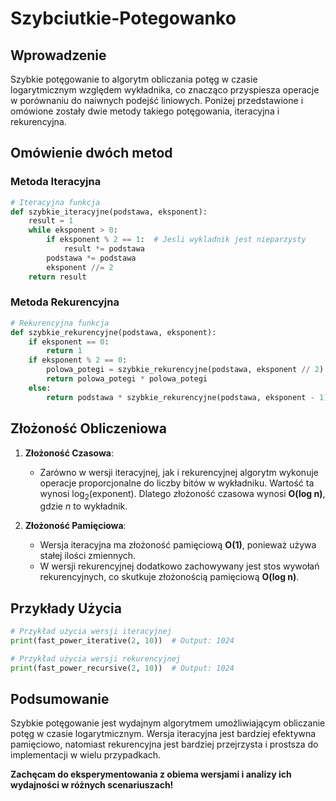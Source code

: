 # Szybciutkie-Potegowanko

## Wprowadzenie

Szybkie potęgowanie to algorytm obliczania potęg w czasie logarytmicznym względem wykładnika, co znacząco przyspiesza operacje w porównaniu do naiwnych podejść liniowych. Poniżej przedstawione i omówione zostały dwie metody takiego potęgowania, iteracyjna i rekurencyjna.

## Omówienie dwóch metod

### Metoda Iteracyjna

```python
# Iteracyjna funkcja
def szybkie_iteracyjne(podstawa, eksponent):
    result = 1
    while eksponent > 0:
        if eksponent % 2 == 1:  # Jesli wykladnik jest nieparzysty
            result *= podstawa
        podstawa *= podstawa
        eksponent //= 2
    return result
```

### Metoda Rekurencyjna

```python
# Rekurencyjna funkcja
def szybkie_rekurencyjne(podstawa, eksponent):
    if eksponent == 0:
        return 1
    if eksponent % 2 == 0:
        polowa_potegi = szybkie_rekurencyjne(podstawa, eksponent // 2)
        return polowa_potegi * polowa_potegi
    else:
        return podstawa * szybkie_rekurencyjne(podstawa, eksponent - 1)
```

## Złożoność Obliczeniowa

1. **Złożoność Czasowa**:
   - Zarówno w wersji iteracyjnej, jak i rekurencyjnej algorytm wykonuje operacje proporcjonalne do liczby bitów w wykładniku. Wartość ta wynosi log<sub>2</sub>(exponent). Dlatego złożoność czasowa wynosi **O(log n)**, gdzie *n* to wykładnik.

2. **Złożoność Pamięciowa**:
   - Wersja iteracyjna ma złożoność pamięciową **O(1)**, ponieważ używa stałej ilości zmiennych.
   - W wersji rekurencyjnej dodatkowo zachowywany jest stos wywołań rekurencyjnych, co skutkuje złożonością pamięciową **O(log n)**.

## Przykłady Użycia

```python
# Przykład użycia wersji iteracyjnej
print(fast_power_iterative(2, 10))  # Output: 1024

# Przykład użycia wersji rekurencyjnej
print(fast_power_recursive(2, 10))  # Output: 1024
```

## Podsumowanie

Szybkie potęgowanie jest wydajnym algorytmem umożliwiającym obliczanie potęg w czasie logarytmicznym. Wersja iteracyjna jest bardziej efektywna pamięciowo, natomiast rekurencyjna jest bardziej przejrzysta i prostsza do implementacji w wielu przypadkach.

**Zachęcam do eksperymentowania z obiema wersjami i analizy ich wydajności w różnych scenariuszach!**

